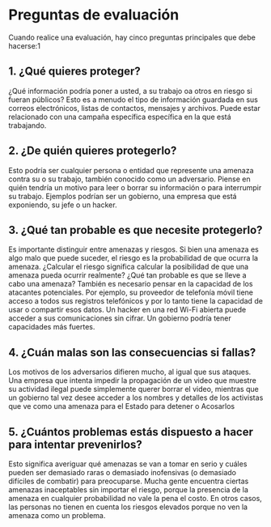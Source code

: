 [Title]: # (Preguntas de diagnóstico)
[Order]: # (2)

# Preguntas de evaluación

Cuando realice una evaluación, hay cinco preguntas principales que debe hacerse:1

## 1. ¿Qué quieres proteger?
¿Qué información podría poner a usted, a su trabajo oa otros en riesgo si fueran públicos? Esto es a menudo el tipo de información guardada en sus correos electrónicos, listas de contactos, mensajes y archivos. Puede estar relacionado con una campaña específica específica en la que está trabajando.

## 2. ¿De quién quieres protegerlo?
Esto podría ser cualquier persona o entidad que represente una amenaza contra su o su trabajo, también conocido como un adversario. Piense en quién tendría un motivo para leer o borrar su información o para interrumpir su trabajo. Ejemplos podrían ser un gobierno, una empresa que está exponiendo, su jefe o un hacker.

## 3. ¿Qué tan probable es que necesite protegerlo?
Es importante distinguir entre amenazas y riesgos. Si bien una amenaza es algo malo que puede suceder, el riesgo es la probabilidad de que ocurra la amenaza. ¿Calcular el riesgo significa calcular la posibilidad de que una amenaza pueda ocurrir realmente? ¿Qué tan probable es que se lleve a cabo una amenaza? También es necesario pensar en la capacidad de los atacantes potenciales. Por ejemplo, su proveedor de telefonía móvil tiene acceso a todos sus registros telefónicos y por lo tanto tiene la capacidad de usar o compartir esos datos. Un hacker en una red Wi-Fi abierta puede acceder a sus comunicaciones sin cifrar. Un gobierno podría tener capacidades más fuertes.

## 4. ¿Cuán malas son las consecuencias si fallas?
Los motivos de los adversarios difieren mucho, al igual que sus ataques. Una empresa que intenta impedir la propagación de un video que muestre su actividad ilegal puede simplemente querer borrar el video, mientras que un gobierno tal vez desee acceder a los nombres y detalles de los activistas que ve como una amenaza para el Estado para detener o Acosarlos

## 5. ¿Cuántos problemas estás dispuesto a hacer para intentar prevenirlos?
Esto significa averiguar qué amenazas se van a tomar en serio y cuáles pueden ser demasiado raras o demasiado inofensivas (o demasiado difíciles de combatir) para preocuparse. Mucha gente encuentra ciertas amenazas inaceptables sin importar el riesgo, porque la presencia de la amenaza en cualquier probabilidad no vale la pena el costo. En otros casos, las personas no tienen en cuenta los riesgos elevados porque no ven la amenaza como un problema.
